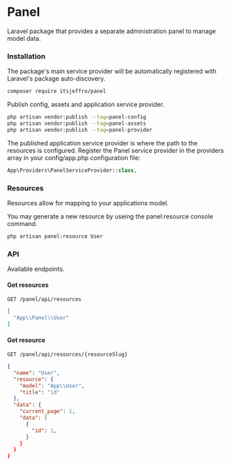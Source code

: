 # Panel
Laravel package that provides a separate administration panel to manage model data.

### Installation
The package's main service provider will be automatically registered with Laravel's package auto-discovery.

```bash
composer require itsjeffro/panel
```

Publish config, assets and application service provider.
```bash
php artisan vendor:publish --tag=panel-config
php artisan vendor:publish --tag=panel-assets
php artisan vendor:publish --tag=panel-provider
```

The published application service provider is where the path to the resources is configured. Register the Panel service 
provider in the providers array in your config/app.php configuration file:

```php
App\Providers\PanelServiceProvider::class,
```

### Resources
Resources allow for mapping to your applications model.

You may generate a new resource by useing the panel:resource console command.

```bash
php artisan panel:resource User
```

### API
Available endpoints.

#### Get resources
```
GET /panel/api/resources
```

```json
[
  "App\\Panel\\User"
]
```

#### Get resource
```
GET /panel/api/resources/{resourceSlug}
```

```json
{
  "name": "User",
  "resource": {
    "model": "App\\User",
    "title": "id"
  },
  "data": {
    "current_page": 1,
    "data": [
      {
        "id": 1,
      }
    }
  }
}
```
      